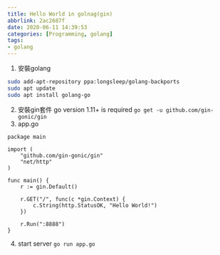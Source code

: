 ```yaml
---
title: Hello World in golnag(gin)
abbrlink: 2ac2687f
date: 2020-06-11 14:39:53
categories: [Programming, golang]
tags:
- golang
---
```

1. 安裝golang
```bash
sudo add-apt-repository ppa:longsleep/golang-backports
sudo apt update
sudo apt install golang-go
```
2. 安裝gin套件
go version 1.11+ is required
`go get -u github.com/gin-gonic/gin`
3. app.go
```golang
package main

import (
    "github.com/gin-gonic/gin"
    "net/http"
)

func main() {
    r := gin.Default()

    r.GET("/", func(c *gin.Context) {
        c.String(http.StatusOK, "Hello World!")
    })

    r.Run(":8888")
}
```
4. start server
`go run app.go`
